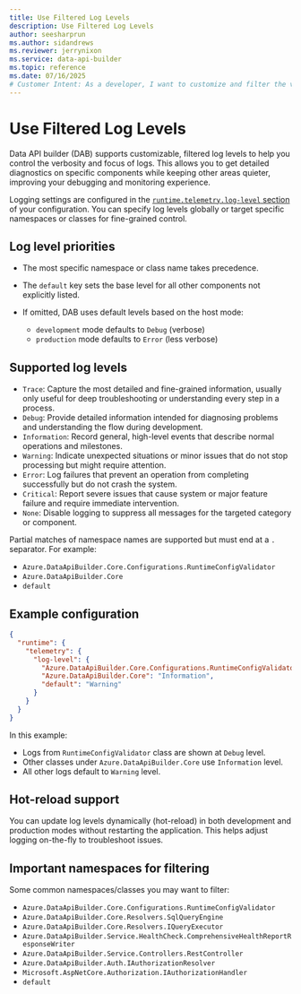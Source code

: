 ```yaml
---
title: Use Filtered Log Levels
description: Use Filtered Log Levels
author: seesharprun
ms.author: sidandrews
ms.reviewer: jerrynixon
ms.service: data-api-builder
ms.topic: reference
ms.date: 07/16/2025
# Customer Intent: As a developer, I want to customize and filter the verbosity of logs, so that I can better debug my endpoints. 
---
```


# Use Filtered Log Levels

Data API builder (DAB) supports customizable, filtered log levels to help you control the verbosity and focus of logs. This allows you to get detailed diagnostics on specific components while keeping other areas quieter, improving your debugging and monitoring experience.

Logging settings are configured in the [`runtime.telemetry.log-level` section](../../configuration/runtime.md#telemetry-runtime) of your configuration. You can specify log levels globally or target specific namespaces or classes for fine-grained control.

## Log level priorities

* The most specific namespace or class name takes precedence.
* The `default` key sets the base level for all other components not explicitly listed.
* If omitted, DAB uses default levels based on the host mode:

  * `development` mode defaults to `Debug` (verbose)
  * `production` mode defaults to `Error` (less verbose)

## Supported log levels

* `Trace`: Capture the most detailed and fine-grained information, usually only useful for deep troubleshooting or understanding every step in a process.
* `Debug`: Provide detailed information intended for diagnosing problems and understanding the flow during development.
* `Information`: Record general, high-level events that describe normal operations and milestones.
* `Warning`: Indicate unexpected situations or minor issues that do not stop processing but might require attention.
* `Error`: Log failures that prevent an operation from completing successfully but do not crash the system.
* `Critical`: Report severe issues that cause system or major feature failure and require immediate intervention.
* `None`: Disable logging to suppress all messages for the targeted category or component.

Partial matches of namespace names are supported but must end at a `.` separator. For example:

* `Azure.DataApiBuilder.Core.Configurations.RuntimeConfigValidator`
* `Azure.DataApiBuilder.Core`
* `default`

## Example configuration

```json
{
  "runtime": {
    "telemetry": {
      "log-level": {
        "Azure.DataApiBuilder.Core.Configurations.RuntimeConfigValidator": "Debug",
        "Azure.DataApiBuilder.Core": "Information",
        "default": "Warning"
      }
    }
  }
}
```

In this example:

* Logs from `RuntimeConfigValidator` class are shown at `Debug` level.
* Other classes under `Azure.DataApiBuilder.Core` use `Information` level.
* All other logs default to `Warning` level.

## Hot-reload support

You can update log levels dynamically (hot-reload) in both development and production modes without restarting the application. This helps adjust logging on-the-fly to troubleshoot issues.

## Important namespaces for filtering

Some common namespaces/classes you may want to filter:

* `Azure.DataApiBuilder.Core.Configurations.RuntimeConfigValidator`
* `Azure.DataApiBuilder.Core.Resolvers.SqlQueryEngine`
* `Azure.DataApiBuilder.Core.Resolvers.IQueryExecutor`
* `Azure.DataApiBuilder.Service.HealthCheck.ComprehensiveHealthReportResponseWriter`
* `Azure.DataApiBuilder.Service.Controllers.RestController`
* `Azure.DataApiBuilder.Auth.IAuthorizationResolver`
* `Microsoft.AspNetCore.Authorization.IAuthorizationHandler`
* `default`
